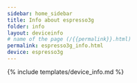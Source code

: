 ```yaml
---
sidebar: home_sidebar
title: Info about espresso3g
folder: info
layout: deviceinfo
# name of the page (/{{permalink}}.html)
permalink: espresso3g_info.html
device: espresso3g
---
```

{% include templates/device_info.md %}
